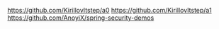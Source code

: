 https://github.com/KirillovItstep/a0
https://github.com/KirillovItstep/a1
https://github.com/AnoyiX/spring-security-demos
